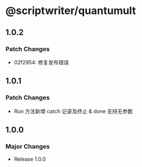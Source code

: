 # @scriptwriter/quantumult

## 1.0.2

### Patch Changes

- 02f2954: 修复发布错误

## 1.0.1

### Patch Changes

- Run 方法新增 catch 记录及终止 & done 支持无参数

## 1.0.0

### Major Changes

- Release 1.0.0
